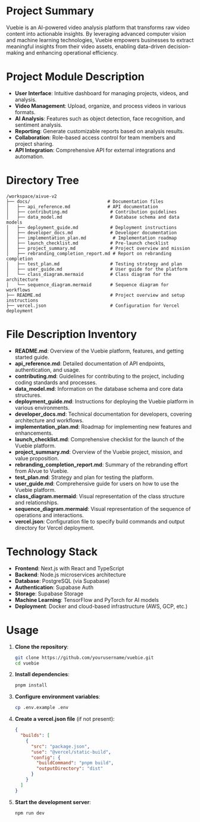 # Project Summary
Vuebie is an AI-powered video analysis platform that transforms raw video content into actionable insights. By leveraging advanced computer vision and machine learning technologies, Vuebie empowers businesses to extract meaningful insights from their video assets, enabling data-driven decision-making and enhancing operational efficiency.

# Project Module Description
- **User Interface**: Intuitive dashboard for managing projects, videos, and analysis.
- **Video Management**: Upload, organize, and process videos in various formats.
- **AI Analysis**: Features such as object detection, face recognition, and sentiment analysis.
- **Reporting**: Generate customizable reports based on analysis results.
- **Collaboration**: Role-based access control for team members and project sharing.
- **API Integration**: Comprehensive API for external integrations and automation.

# Directory Tree
```
/workspace/aivue-v2
├── docs/                             # Documentation files
│   ├── api_reference.md              # API documentation
│   ├── contributing.md                # Contribution guidelines
│   ├── data_model.md                  # Database schema and data models
│   ├── deployment_guide.md            # Deployment instructions
│   ├── developer_docs.md              # Developer documentation
│   ├── implementation_plan.md          # Implementation roadmap
│   ├── launch_checklist.md            # Pre-launch checklist
│   ├── project_summary.md             # Project overview and mission
│   ├── rebranding_completion_report.md # Report on rebranding completion
│   ├── test_plan.md                   # Testing strategy and plan
│   ├── user_guide.md                  # User guide for the platform
│   └── class_diagram.mermaid          # Class diagram for the architecture
│   └── sequence_diagram.mermaid       # Sequence diagram for workflows
├── README.md                          # Project overview and setup instructions
├── vercel.json                        # Configuration for Vercel deployment
```

# File Description Inventory
- **README.md**: Overview of the Vuebie platform, features, and getting started guide.
- **api_reference.md**: Detailed documentation of API endpoints, authentication, and usage.
- **contributing.md**: Guidelines for contributing to the project, including coding standards and processes.
- **data_model.md**: Information on the database schema and core data structures.
- **deployment_guide.md**: Instructions for deploying the Vuebie platform in various environments.
- **developer_docs.md**: Technical documentation for developers, covering architecture and workflows.
- **implementation_plan.md**: Roadmap for implementing new features and enhancements.
- **launch_checklist.md**: Comprehensive checklist for the launch of the Vuebie platform.
- **project_summary.md**: Overview of the Vuebie project, mission, and value proposition.
- **rebranding_completion_report.md**: Summary of the rebranding effort from AIvue to Vuebie.
- **test_plan.md**: Strategy and plan for testing the platform.
- **user_guide.md**: Comprehensive guide for users on how to use the Vuebie platform.
- **class_diagram.mermaid**: Visual representation of the class structure and relationships.
- **sequence_diagram.mermaid**: Visual representation of the sequence of operations and interactions.
- **vercel.json**: Configuration file to specify build commands and output directory for Vercel deployment.

# Technology Stack
- **Frontend**: Next.js with React and TypeScript
- **Backend**: Node.js microservices architecture
- **Database**: PostgreSQL (via Supabase)
- **Authentication**: Supabase Auth
- **Storage**: Supabase Storage
- **Machine Learning**: TensorFlow and PyTorch for AI models
- **Deployment**: Docker and cloud-based infrastructure (AWS, GCP, etc.)

# Usage
1. **Clone the repository**:
   ```bash
   git clone https://github.com/yourusername/vuebie.git
   cd vuebie
   ```
2. **Install dependencies**:
   ```bash
   pnpm install
   ```
3. **Configure environment variables**:
   ```bash
   cp .env.example .env
   ```
4. **Create a vercel.json file** (if not present):
   ```json
   {
     "builds": [
       {
         "src": "package.json",
         "use": "@vercel/static-build",
         "config": { 
           "buildCommand": "pnpm build",
           "outputDirectory": "dist" 
         }
       }
     ]
   }
   ```
5. **Start the development server**:
   ```bash
   npm run dev
   ```
